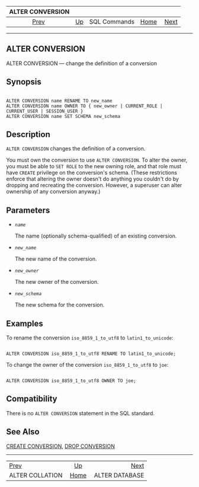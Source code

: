 <!--?xml version="1.0" encoding="UTF-8" standalone="no"?-->

|                  ALTER CONVERSION                  |                                        |              |                                                       |                                                  |
| :------------------------------------------------: | :------------------------------------- | :----------: | ----------------------------------------------------: | -----------------------------------------------: |
| [Prev](sql-altercollation.html "ALTER COLLATION")  | [Up](sql-commands.html "SQL Commands") | SQL Commands | [Home](index.html "PostgreSQL 17devel Documentation") |  [Next](sql-alterdatabase.html "ALTER DATABASE") |

***



## ALTER CONVERSION

ALTER CONVERSION — change the definition of a conversion

## Synopsis

```

ALTER CONVERSION name RENAME TO new_name
ALTER CONVERSION name OWNER TO { new_owner | CURRENT_ROLE | CURRENT_USER | SESSION_USER }
ALTER CONVERSION name SET SCHEMA new_schema
```

## Description

`ALTER CONVERSION` changes the definition of a conversion.

You must own the conversion to use `ALTER CONVERSION`. To alter the owner, you must be able to `SET ROLE` to the new owning role, and that role must have `CREATE` privilege on the conversion's schema. (These restrictions enforce that altering the owner doesn't do anything you couldn't do by dropping and recreating the conversion. However, a superuser can alter ownership of any conversion anyway.)

## Parameters

*   *`name`*

    The name (optionally schema-qualified) of an existing conversion.

*   *`new_name`*

    The new name of the conversion.

*   *`new_owner`*

    The new owner of the conversion.

*   *`new_schema`*

    The new schema for the conversion.

## Examples

To rename the conversion `iso_8859_1_to_utf8` to `latin1_to_unicode`:

```

ALTER CONVERSION iso_8859_1_to_utf8 RENAME TO latin1_to_unicode;
```

To change the owner of the conversion `iso_8859_1_to_utf8` to `joe`:

```

ALTER CONVERSION iso_8859_1_to_utf8 OWNER TO joe;
```

## Compatibility

There is no `ALTER CONVERSION` statement in the SQL standard.

## See Also

[CREATE CONVERSION](sql-createconversion.html "CREATE CONVERSION"), [DROP CONVERSION](sql-dropconversion.html "DROP CONVERSION")

***

|                                                    |                                                       |                                                  |
| :------------------------------------------------- | :---------------------------------------------------: | -----------------------------------------------: |
| [Prev](sql-altercollation.html "ALTER COLLATION")  |         [Up](sql-commands.html "SQL Commands")        |  [Next](sql-alterdatabase.html "ALTER DATABASE") |
| ALTER COLLATION                                    | [Home](index.html "PostgreSQL 17devel Documentation") |                                   ALTER DATABASE |
